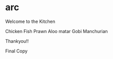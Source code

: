 # arc

Welcome to the Kitchen

Chicken
Fish
Prawn
Aloo matar
Gobi Manchurian


Thankyou!!

Final Copy
